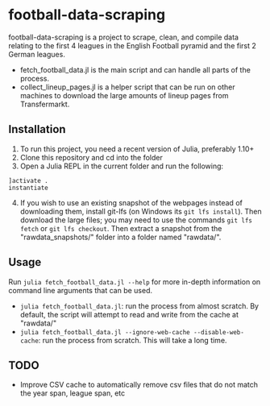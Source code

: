 # football-data-scraping

football-data-scraping is a project to scrape, clean, and compile data relating to the first 4 leagues in the English Football pyramid and the first 2 German leagues.

* fetch_football_data.jl is the main script and can handle all parts of the process.
* collect_lineup_pages.jl is a helper script that can be run on other machines to download the large amounts of lineup pages from Transfermarkt.

## Installation

1. To run this project, you need a recent version of Julia, preferably 1.10+
2. Clone this repository and cd into the folder
3. Open a Julia REPL in the current folder and run the following:
```
]activate .
instantiate
```
4. If you wish to use an existing snapshot of the webpages instead of downloading them, install git-lfs (on Windows its `git lfs install`). Then download the large files; you may need to use the commands `git lfs fetch` or `git lfs checkout`. Then extract a snapshot from the "rawdata_snapshots/" folder into a folder named "rawdata/".

## Usage

Run `julia fetch_football_data.jl --help` for more in-depth information on command line arguments that can be used.

* `julia fetch_football_data.jl`: run the process from almost scratch. By default, the script will attempt to read and write from the cache at "rawdata/"
* `julia fetch_football_data.jl --ignore-web-cache --disable-web-cache`: run the process from scratch. This will take a long time.

## TODO

* Improve CSV cache to automatically remove csv files that do not match the year span, league span, etc
